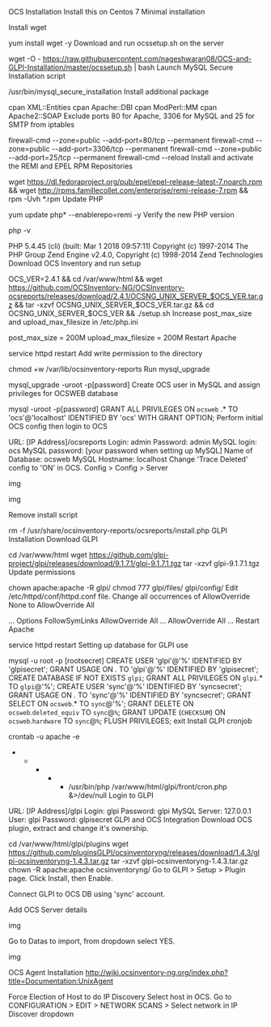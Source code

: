 OCS Installation
Install this on Centos 7 Minimal installation

Install wget

yum install wget -y
Download and run ocssetup.sh on the server

wget -O - https://raw.githubusercontent.com/nageshwaran08/OCS-and-GLPI-Installation/master/ocssetup.sh | bash
Launch MySQL Secure Installation script

/usr/bin/mysql_secure_installation
Install additional package

cpan XML::Entities
cpan Apache::DBI
cpan ModPerl::MM
cpan Apache2::SOAP
Exclude ports 80 for Apache, 3306 for MySQL and 25 for SMTP from iptables

firewall-cmd --zone=public --add-port=80/tcp --permanent
firewall-cmd --zone=public --add-port=3306/tcp --permanent
firewall-cmd --zone=public --add-port=25/tcp --permanent
firewall-cmd --reload
Install and activate the REMI and EPEL RPM Repositories

wget https://dl.fedoraproject.org/pub/epel/epel-release-latest-7.noarch.rpm && wget http://rpms.famillecollet.com/enterprise/remi-release-7.rpm && rpm -Uvh *.rpm
Update PHP

yum update php* --enablerepo=remi -y
Verify the new PHP version

php -v

PHP 5.4.45 (cli) (built: Mar  1 2018 09:57:11) 
Copyright (c) 1997-2014 The PHP Group
Zend Engine v2.4.0, Copyright (c) 1998-2014 Zend Technologies
Download OCS Inventory and run setup

OCS_VER=2.4.1 &&
cd /var/www/html &&
wget https://github.com/OCSInventory-NG/OCSInventory-ocsreports/releases/download/2.4.1/OCSNG_UNIX_SERVER_$OCS_VER.tar.gz &&
tar -xzvf OCSNG_UNIX_SERVER_$OCS_VER.tar.gz &&
cd OCSNG_UNIX_SERVER_$OCS_VER &&
./setup.sh
Increase post_max_size and upload_max_filesize in /etc/php.ini

post_max_size = 200M
upload_max_filesize = 200M
Restart Apache

service httpd restart
Add write permission to the directory

chmod +w /var/lib/ocsinventory-reports
Run mysql_upgrade

mysql_upgrade -uroot -p[password]
Create OCS user in MySQL and assign privileges for OCSWEB database

mysql -uroot -p[password]
GRANT ALL PRIVILEGES ON `ocsweb` .* TO 'ocs'@'localhost' IDENTIFIED BY 'ocs' WITH GRANT OPTION;
Perform initial OCS config then login to OCS

URL: [IP Address]/ocsreports
Login: admin
Password: admin
MySQL login: ocs
MySQL password: [your password when setting up MySQL]
Name of Database: ocsweb
MySQL Hostname: localhost
Change 'Trace Deleted' config to 'ON' in OCS. Config > Config > Server

img

img

Remove install script

rm -f  /usr/share/ocsinventory-reports/ocsreports/install.php
GLPI Installation
Download GLPI

cd /var/www/html
wget https://github.com/glpi-project/glpi/releases/download/9.1.7.1/glpi-9.1.7.1.tgz
tar -xzvf glpi-9.1.7.1.tgz
Update permissions

chown apache:apache -R glpi/
chmod 777 glpi/files/ glpi/config/
Edit /etc/httpd/conf/httpd.conf file. Change all occurrences of AllowOverride None to AllowOverride All

...
<Directory />
    Options FollowSymLinks
    AllowOverride All
</Directory>
...
AllowOverride All
...
Restart Apache

service httpd restart
Setting up database for GLPI use

mysql -u root -p [rootsecret]
CREATE USER 'glpi'@'%' IDENTIFIED BY 'glpisecret';
GRANT USAGE ON *.* TO 'glpi'@'%' IDENTIFIED BY 'glpisecret';
CREATE DATABASE IF NOT EXISTS `glpi`;
GRANT ALL PRIVILEGES ON `glpi`.* TO `glpi`@'%';
CREATE USER 'sync'@'%' IDENTIFIED BY 'syncsecret';
GRANT USAGE ON *.* TO 'sync'@'%' IDENTIFIED BY 'syncsecret';
GRANT SELECT ON `ocsweb`.* TO `sync`@'%';
GRANT DELETE ON `ocsweb`.`deleted_equiv` TO `sync`@`%`;
GRANT UPDATE (`CHECKSUM`) ON `ocsweb`.`hardware` TO `sync`@`%`;
FLUSH PRIVILEGES;
exit
Install GLPI cronjob

crontab -u apache -e
* * * * * /usr/bin/php /var/www/html/glpi/front/cron.php &>/dev/null
Login to GLPI

URL: [IP Address]/glpi
Login: glpi
Password: glpi
MySQL Server: 127.0.0.1
User: glpi
Password: glpisecret
GLPI and OCS Integration
Download OCS plugin, extract and change it's ownership.

cd /var/www/html/glpi/plugins
wget https://github.com/pluginsGLPI/ocsinventoryng/releases/download/1.4.3/glpi-ocsinventoryng-1.4.3.tar.gz
tar -xzvf glpi-ocsinventoryng-1.4.3.tar.gz
chown -R apache:apache ocsinventoryng/
Go to GLPI > Setup > Plugin page. Click Install, then Enable.

Connect GLPI to OCS DB using 'sync' account.

Add OCS Server details

img

Go to Datas to import, from dropdown select YES.

img

OCS Agent Installation
http://wiki.ocsinventory-ng.org/index.php?title=Documentation:UnixAgent

Force Election of Host to do IP Discovery
Select host in OCS.
Go to CONFIGURATION > EDIT > NETWORK SCANS > Select network in IP Discover dropdown
